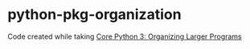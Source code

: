 # python-pkg-organization

Code created while taking [Core Python 3: Organizing Larger Programs](https://app.pluralsight.com/library/courses/core-python-organizing-larger-programs/table-of-contents)
